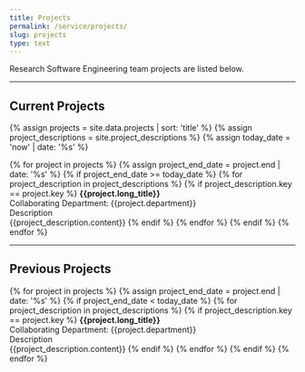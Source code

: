 ```yaml
---
title: Projects
permalink: /service/projects/
slug: projects
type: text
---
```


Research Software Engineering team projects are listed below.

<hr/>

## Current Projects

{% assign projects = site.data.projects | sort: 'title' %}
{% assign project_descriptions = site.project_descriptions %}
{% assign today_date = 'now' | date: '%s' %}

<div class="current-project-list">
    {% for project in projects %}
        {% assign project_end_date = project.end | date: '%s' %}
        {% if project_end_date >= today_date %}
            {% for project_description in project_descriptions %}
                {% if project_description.key == project.key %}
                    <b>{{project.long_title}}</b>
                    <br/>
                    Collaborating Department: {{project.department}}
                    <br/>
                    Description
                    <br/>
                    {{project_description.content}}
                {% endif %}
            {% endfor %}
        {% endif %}
    {% endfor %}
</div>

<hr/>

## Previous Projects

<div class="previous-project-list">
    {% for project in projects %}
        {% assign project_end_date = project.end | date: '%s' %}
        {% if project_end_date < today_date %}
            {% for project_description in project_descriptions %}
                {% if project_description.key == project.key %}
                    <b>{{project.long_title}}</b>
                    <br/>
                    Collaborating Department: {{project.department}}
                    <br/>
                    Description
                    <br/>
                    {{project_description.content}}
                {% endif %}
            {% endfor %}
        {% endif %}
    {% endfor %}
</div>
